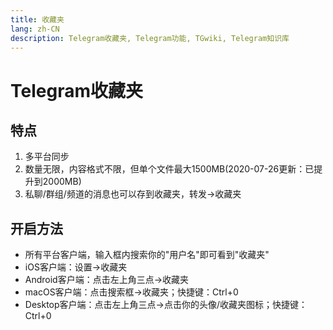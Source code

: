 ```yaml
---
title: 收藏夹
lang: zh-CN
description: Telegram收藏夹, Telegram功能, TGwiki, Telegram知识库
---
```


# Telegram收藏夹

## 特点

1. 多平台同步
2. 数量无限，内容格式不限，但单个文件最大1500MB(2020-07-26更新：已提升到2000MB)
3. 私聊/群组/频道的消息也可以存到收藏夹，转发->收藏夹

## 开启方法

- 所有平台客户端，输入框内搜索你的"用户名"即可看到"收藏夹"
- iOS客户端：设置->收藏夹
- Android客户端：点击左上角三点->收藏夹
- macOS客户端：点击搜索框->收藏夹；快捷键：Ctrl+0
- Desktop客户端：点击左上角三点->点击你的头像/收藏夹图标；快捷键：Ctrl+0
